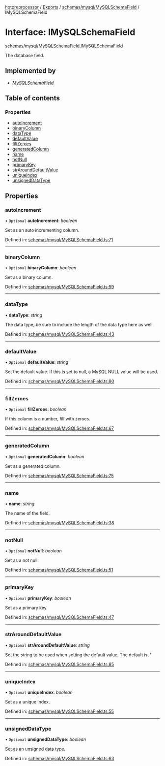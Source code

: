 [hotpreprocessor](../README.md) / [Exports](../modules.md) / [schemas/mysql/MySQLSchemaField](../modules/schemas_mysql_mysqlschemafield.md) / IMySQLSchemaField

# Interface: IMySQLSchemaField

[schemas/mysql/MySQLSchemaField](../modules/schemas_mysql_mysqlschemafield.md).IMySQLSchemaField

The database field.

## Implemented by

* [*MySQLSchemaField*](../classes/schemas_mysql_mysqlschemafield.mysqlschemafield.md)

## Table of contents

### Properties

- [autoIncrement](schemas_mysql_mysqlschemafield.imysqlschemafield.md#autoincrement)
- [binaryColumn](schemas_mysql_mysqlschemafield.imysqlschemafield.md#binarycolumn)
- [dataType](schemas_mysql_mysqlschemafield.imysqlschemafield.md#datatype)
- [defaultValue](schemas_mysql_mysqlschemafield.imysqlschemafield.md#defaultvalue)
- [fillZeroes](schemas_mysql_mysqlschemafield.imysqlschemafield.md#fillzeroes)
- [generatedColumn](schemas_mysql_mysqlschemafield.imysqlschemafield.md#generatedcolumn)
- [name](schemas_mysql_mysqlschemafield.imysqlschemafield.md#name)
- [notNull](schemas_mysql_mysqlschemafield.imysqlschemafield.md#notnull)
- [primaryKey](schemas_mysql_mysqlschemafield.imysqlschemafield.md#primarykey)
- [strAroundDefaultValue](schemas_mysql_mysqlschemafield.imysqlschemafield.md#strarounddefaultvalue)
- [uniqueIndex](schemas_mysql_mysqlschemafield.imysqlschemafield.md#uniqueindex)
- [unsignedDataType](schemas_mysql_mysqlschemafield.imysqlschemafield.md#unsigneddatatype)

## Properties

### autoIncrement

• `Optional` **autoIncrement**: *boolean*

Set as an auto incrementing column.

Defined in: [schemas/mysql/MySQLSchemaField.ts:71](https://github.com/OurFreeLight/HotPreprocessor/blob/75bbcd5/src/schemas/mysql/MySQLSchemaField.ts#L71)

___

### binaryColumn

• `Optional` **binaryColumn**: *boolean*

Set as a binary column.

Defined in: [schemas/mysql/MySQLSchemaField.ts:59](https://github.com/OurFreeLight/HotPreprocessor/blob/75bbcd5/src/schemas/mysql/MySQLSchemaField.ts#L59)

___

### dataType

• **dataType**: *string*

The data type, be sure to include the length of the
data type here as well.

Defined in: [schemas/mysql/MySQLSchemaField.ts:43](https://github.com/OurFreeLight/HotPreprocessor/blob/75bbcd5/src/schemas/mysql/MySQLSchemaField.ts#L43)

___

### defaultValue

• `Optional` **defaultValue**: *string*

Set the default value. If this is set to null, a
MySQL NULL value will be used.

Defined in: [schemas/mysql/MySQLSchemaField.ts:80](https://github.com/OurFreeLight/HotPreprocessor/blob/75bbcd5/src/schemas/mysql/MySQLSchemaField.ts#L80)

___

### fillZeroes

• `Optional` **fillZeroes**: *boolean*

If this column is a number, fill with zeroes.

Defined in: [schemas/mysql/MySQLSchemaField.ts:67](https://github.com/OurFreeLight/HotPreprocessor/blob/75bbcd5/src/schemas/mysql/MySQLSchemaField.ts#L67)

___

### generatedColumn

• `Optional` **generatedColumn**: *boolean*

Set as a generated column.

Defined in: [schemas/mysql/MySQLSchemaField.ts:75](https://github.com/OurFreeLight/HotPreprocessor/blob/75bbcd5/src/schemas/mysql/MySQLSchemaField.ts#L75)

___

### name

• **name**: *string*

The name of the field.

Defined in: [schemas/mysql/MySQLSchemaField.ts:38](https://github.com/OurFreeLight/HotPreprocessor/blob/75bbcd5/src/schemas/mysql/MySQLSchemaField.ts#L38)

___

### notNull

• `Optional` **notNull**: *boolean*

Set as a not null.

Defined in: [schemas/mysql/MySQLSchemaField.ts:51](https://github.com/OurFreeLight/HotPreprocessor/blob/75bbcd5/src/schemas/mysql/MySQLSchemaField.ts#L51)

___

### primaryKey

• `Optional` **primaryKey**: *boolean*

Set as a primary key.

Defined in: [schemas/mysql/MySQLSchemaField.ts:47](https://github.com/OurFreeLight/HotPreprocessor/blob/75bbcd5/src/schemas/mysql/MySQLSchemaField.ts#L47)

___

### strAroundDefaultValue

• `Optional` **strAroundDefaultValue**: *string*

Set the string to be used when setting the default
value. The default is: '

Defined in: [schemas/mysql/MySQLSchemaField.ts:85](https://github.com/OurFreeLight/HotPreprocessor/blob/75bbcd5/src/schemas/mysql/MySQLSchemaField.ts#L85)

___

### uniqueIndex

• `Optional` **uniqueIndex**: *boolean*

Set as a unique index.

Defined in: [schemas/mysql/MySQLSchemaField.ts:55](https://github.com/OurFreeLight/HotPreprocessor/blob/75bbcd5/src/schemas/mysql/MySQLSchemaField.ts#L55)

___

### unsignedDataType

• `Optional` **unsignedDataType**: *boolean*

Set as an unsigned data type.

Defined in: [schemas/mysql/MySQLSchemaField.ts:63](https://github.com/OurFreeLight/HotPreprocessor/blob/75bbcd5/src/schemas/mysql/MySQLSchemaField.ts#L63)
